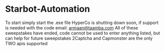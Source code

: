 # Starbot-Automation
To start simply start the .exe file
HyperCo is shutting down soon, if support is needed with the code email: armaan@taamba.com
All of these sweepstakes have ended, code cannot be used to enter anything listed, but can help for future sweepstakes
2Captcha and Capmonster are the only TWO apis supported
